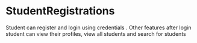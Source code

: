 # StudentRegistrations
Student can register and login using credentials . Other features after login student can view their profiles, view all students and search for students
